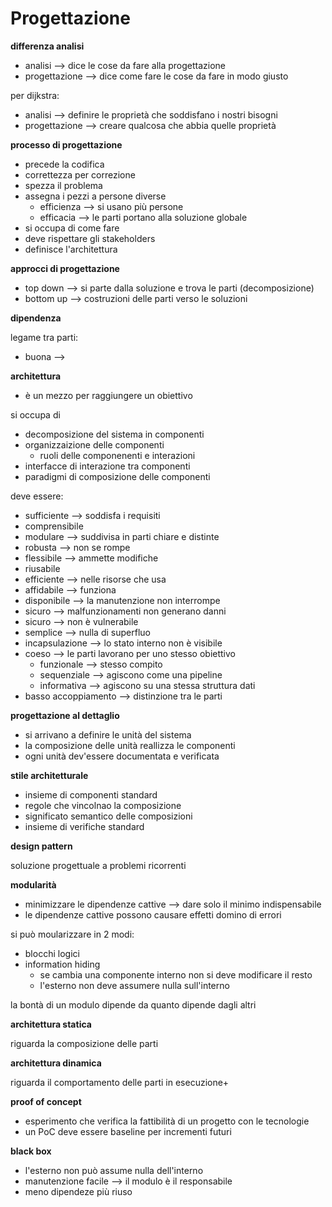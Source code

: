 # Progettazione

**differenza analisi**

* analisi --> dice le cose da fare alla progettazione
* progettazione --> dice come fare le cose da fare in modo giusto

per dijkstra:
* analisi --> definire le proprietà che soddisfano i nostri bisogni
* progettazione --> creare qualcosa che abbia quelle proprietà

**processo di progettazione**

* precede la codifica
* correttezza per correzione
* spezza il problema
* assegna i pezzi a persone diverse
    * efficienza --> si usano più persone
    * efficacia --> le parti portano alla soluzione globale
* si occupa di come fare
* deve rispettare gli stakeholders
* definisce l'architettura

**approcci di progettazione**

* top down --> si parte dalla soluzione e trova le parti (decomposizione)
* bottom up --> costruzioni delle parti verso le soluzioni

**dipendenza**

legame tra parti:
* buona --> 

**architettura**

* è un mezzo per raggiungere un obiettivo

si occupa di
* decomposizione del sistema in componenti
* organizzaizione delle componenti
    * ruoli delle componenenti e interazioni
* interfacce di interazione tra componenti
* paradigmi di composizione delle componenti

deve essere:
* sufficiente --> soddisfa i requisiti
* comprensibile
* modulare --> suddivisa in parti chiare e distinte
* robusta --> non se rompe
* flessibile --> ammette modifiche
* riusabile
* efficiente --> nelle risorse che usa
* affidabile --> funziona
* disponibile --> la manutenzione non interrompe
* sicuro --> malfunzionamenti non generano danni
* sicuro --> non è vulnerabile
* semplice --> nulla di superfluo
* incapsulazione --> lo stato interno non è visibile
* coeso --> le parti lavorano per uno stesso obiettivo
    * funzionale --> stesso compito
    * sequenziale --> agiscono come una pipeline
    * informativa --> agiscono su una stessa struttura dati
* basso accoppiamento --> distinzione tra le parti

**progettazione al dettaglio**

* si arrivano a definire le unità del sistema
* la composizione delle unità reallizza le componenti
* ogni unità dev'essere documentata e verificata

**stile architetturale**

* insieme di componenti standard
* regole che vincolnao la composizione
* significato semantico delle composizioni
* insieme di verifiche standard

**design pattern**

soluzione progettuale a problemi ricorrenti

**modularità**

* minimizzare le dipendenze cattive --> dare solo il minimo indispensabile
* le dipendenze cattive possono causare effetti domino di errori

si può moularizzare in 2 modi:
* blocchi logici
* information hiding
    * se cambia una componente interno non si deve modificare il resto
    * l'esterno non deve assumere nulla sull'interno

la bontà di un modulo dipende da quanto dipende dagli altri

**architettura statica**

riguarda la composizione delle parti

**architettura dinamica**

riguarda il comportamento delle parti in esecuzione+

**proof of concept**

* esperimento che verifica la fattibilità di un progetto con le tecnologie
* un PoC deve essere baseline per incrementi futuri

**black box**

* l'esterno non può assume nulla dell'interno
* manutenzione facile --> il modulo è il responsabile
* meno dipendeze più riuso
